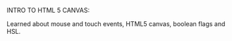 INTRO TO HTML 5 CANVAS:

Learned about mouse and touch events, HTML5 canvas, boolean flags and HSL.﻿